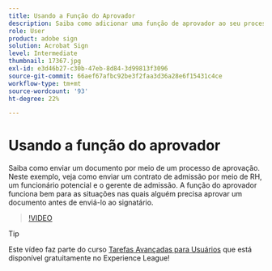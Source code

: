 ```yaml
---
title: Usando a Função do Aprovador
description: Saiba como adicionar uma função de aprovador ao seu processo de aprovação de contrato
role: User
product: adobe sign
solution: Acrobat Sign
level: Intermediate
thumbnail: 17367.jpg
exl-id: e3d46b27-c30b-47eb-8d84-3d99813f3096
source-git-commit: 66aef67afbc92be3f2faa3d36a28e6f15431c4ce
workflow-type: tm+mt
source-wordcount: '93'
ht-degree: 22%

---
```


# Usando a função do aprovador

Saiba como enviar um documento por meio de um processo de aprovação. Neste exemplo, veja como enviar um contrato de admissão por meio de RH, um funcionário potencial e o gerente de admissão. A função do aprovador funciona bem para as situações nas quais alguém precisa aprovar um documento antes de enviá-lo ao signatário.

>[!VIDEO](https://video.tv.adobe.com/v/343854?hidetitle=true)

>[!TIP]
>
>Este vídeo faz parte do curso [Tarefas Avançadas para Usuários](https://experienceleague.adobe.com/?recommended=Sign-U-1-2020.3) que está disponível gratuitamente no Experience League!


